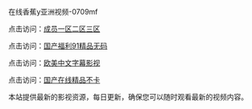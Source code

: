 在线香蕉y亚洲视频-0709mf

点击访问：<a href="https://heiliaowt0d7p.pages.dev">成员一区二区三区</a>

点击访问：<a href="https://heiliaoga6s9v.pages.dev">国产福利91精品无码</a>

点击访问：<a href="https://heiliaoow5kzm.pages.dev">欧美中文字幕影视</a>

点击访问：<a href="https://heiliao2dmwwy.pages.dev">国产在线精品不卡</a>

本站提供最新的影视资源，每日更新，确保您可以随时观看最新的视频内容。

<span style="display:none;">[Canonical link](https://github.com/hj202507094/hj18 ）</span>
